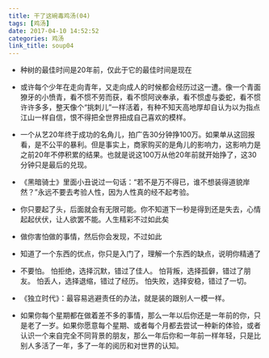 ```yaml
---
title: 干了这碗毒鸡汤(04)
tags: [鸡汤]
date: 2017-04-10 14:52:52
categories: 鸡汤
link_title: soup04
---
```

- 种树的最佳时间是20年前，仅此于它的最佳时间是现在

<!--more-->

- 或许每个少年在走向青年，又走向成人的时候都会经历过这一遭。像一个青面獠牙的小愤青，看不惯不劳而获，看不惯阿谀奉承，看不惯虚与委蛇，看不惯许许多多，整天像个“挑刺儿”一样活着，有种不知天高地厚却自认为以为指点江山一样自信，恨不得把全世界扭成自己喜欢的模样。

- 一个从艺20年终于成功的名角儿，拍广告30分钟挣100万。如果单从这回报看，是不公平的暴利。但是事实上，商家购买的是角儿的影响力，这影响力是之前20年不停积累的结果。也就是说这100万从他20年前就开始挣了，这30分钟只是最后的兑现。 

- 《黑暗骑士》里面小丑说过一句话：“若不是万不得已，谁不想装得道貌岸然？”永远不要去考验人性，因为人性真的经不起考验。

- 你只要起了头，后面就会有无限可能。你不知道下一秒是得到还是失去，心情起起伏伏，让人欲罢不能。人生精彩不过如此矣

- 做你害怕做的事情，然后你会发现，不过如此

- 知道了一个东西的优点，你只是入门了，理解一个东西的缺点，说明你精通了

- 不要怕。 怕拒绝，选择沉默，错过了佳人。 怕背叛，选择孤僻，错过了朋友。 怕丢人，选择退缩，错过了经历。 怕失败，选择安稳，错过了一切。

- 《独立时代》：最容易逃避责任的办法，就是装的跟别人一模一样。

- 如果你每个星期都在做着差不多的事情，那么一年以后你还是一年前的你，只是老了一岁。如果你愿意每个星期、或者每个月都去尝试一种新的体验，或者认识一个来自完全不同背景的朋友，那么一年后你和一年前一样年轻，只是比别人多活了一年，多了一年的阅历和对世界的认知。

